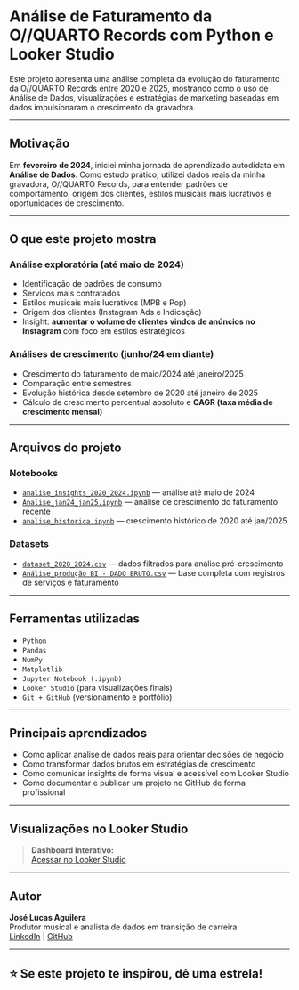 #  Análise de Faturamento da O//QUARTO Records com Python e Looker Studio

Este projeto apresenta uma análise completa da evolução do faturamento da O//QUARTO Records entre 2020 e 2025, mostrando como o uso de Análise de Dados, visualizações e estratégias de marketing baseadas em dados impulsionaram o crescimento da gravadora.

---

##  Motivação

Em **fevereiro de 2024**, iniciei minha jornada de aprendizado autodidata em **Análise de Dados**. Como estudo prático, utilizei dados reais da minha gravadora, O//QUARTO Records, para entender padrões de comportamento, origem dos clientes, estilos musicais mais lucrativos e oportunidades de crescimento.

---

##  O que este projeto mostra

###  Análise exploratória (até maio de 2024)
- Identificação de padrões de consumo
- Serviços mais contratados
- Estilos musicais mais lucrativos (MPB e Pop)
- Origem dos clientes (Instagram Ads e Indicação)
- Insight: **aumentar o volume de clientes vindos de anúncios no Instagram** com foco em estilos estratégicos

###  Análises de crescimento (junho/24 em diante)
- Crescimento do faturamento de maio/2024 até janeiro/2025
- Comparação entre semestres
- Evolução histórica desde setembro de 2020 até janeiro de 2025
- Cálculo de crescimento percentual absoluto e **CAGR (taxa média de crescimento mensal)**

---

##  Arquivos do projeto

###  Notebooks

- [`analise_insights_2020_2024.ipynb`](./Notebooks/analise_insights_2020_2024.ipynb) — análise até maio de 2024
- [`Analise_jan24_jan25.ipynb`](./Notebooks/Analise_jan24_jan25.ipynb) — análise de crescimento do faturamento recente
- [`analise_historica.ipynb`](./Notebooks/analise_historica.ipynb) — crescimento histórico de 2020 até jan/2025

###  Datasets

- [`dataset_2020_2024.csv`](./Datasets/dataset_2020_2024.csv) — dados filtrados para análise pré-crescimento
- [`Análise_produção BI - DADO BRUTO.csv`](./Datasets/Análise_produção%20BI%20-%20DADO%20BRUTO.csv) — base completa com registros de serviços e faturamento


---

##  Ferramentas utilizadas

- `Python`
- `Pandas`
- `NumPy`
- `Matplotlib`
- `Jupyter Notebook (.ipynb)`
- `Looker Studio` (para visualizações finais)
- `Git + GitHub` (versionamento e portfólio)

---

##  Principais aprendizados

- Como aplicar análise de dados reais para orientar decisões de negócio
- Como transformar dados brutos em estratégias de crescimento
- Como comunicar insights de forma visual e acessível com Looker Studio
- Como documentar e publicar um projeto no GitHub de forma profissional

---

##  Visualizações no Looker Studio

> **Dashboard Interativo:**  
> [ Acessar no Looker Studio](https://lookerstudio.google.com/reporting/2e296e0d-c49a-4423-92de-e403f6873b2b)

---

##  Autor

**José Lucas Aguilera**  
Produtor musical e analista de dados em transição de carreira  
[LinkedIn](https://www.linkedin.com/in/jucaguilera) | [GitHub](https://github.com/Jucaguilera)

---

## ⭐ Se este projeto te inspirou, dê uma estrela!
